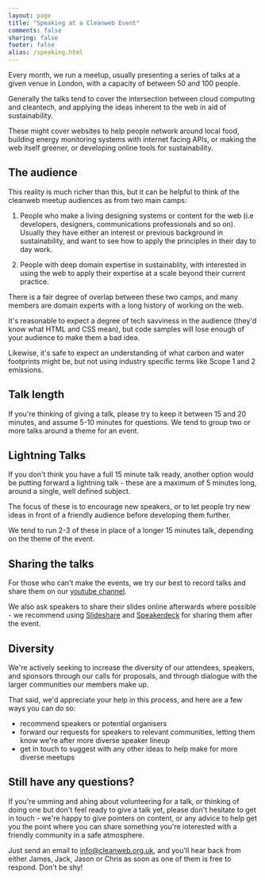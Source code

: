 ```yaml
---
layout: page
title: "Speaking at a Cleanweb Event"
comments: false
sharing: false
footer: false
alias: /speaking.html
---
```


Every month, we run a meetup, usually presenting a series of talks at a given venue in London, with a capacity of between 50 and 100 people.

Generally the talks tend to cover the intersection between cloud computing and cleantech, and applying the ideas inherent to the web in aid of sustainability.

These might cover websites to help people network around local food, building energy monitoring systems with internet facing APIs, or making the web itself greener, or developing online tools for sustainability.

## The audience

This reality is much richer than this, but it can be helpful to think of the cleanweb meetup audiences as from two main camps:

1. People who make a living designing systems or content for the web
(i.e developers, designers, communications professionals and so on). Usually they have either an interest or previous background in sustainability, and want to see how to apply the principles in their day to day work.

2. People with deep domain expertise in sustainablity, with interested in using the web to apply their expertise at a scale beyond their current practice.

There is a fair degree of overlap between these two camps, and many members are domain experts with a long history of working on the web.

It's reasonable to expect a degree of tech savviness in the audience (they'd know what HTML and CSS mean), but code samples will lose enough of your audience to make them a bad idea.

Likewise, it's safe to expect an understanding of what carbon and water footprints might be, but not using industry specific terms like Scope 1 and 2 emissions.

## Talk length

If you're thinking of giving a talk, please try to keep it between 15 and 20 minutes, and assume 5-10 minutes for questions. We tend to group two or more talks around a theme for an event.

## Lightning Talks

If you don't think you have a full 15 minute talk ready, another option would be putting forward a lightning talk - these are a maximum of 5 minutes long, around a single, well defined subject.

The focus of these is to encourage new speakers, or to let people try new ideas in front of a friendly audience before developing them further.

We tend to run 2-3 of these in place of a longer 15 minutes talk, depending on the theme of the event.

## Sharing the talks

For those who can't make the events, we try our best to record talks and share them on our [youtube channel][1]. 

We also ask speakers to share their slides online afterwards where possible - we recommend using [Slideshare][2] and [Speakerdeck][3] for sharing them after the event.

## Diversity 

We're actively seeking to increase the diversity of our attendees, speakers, and sponsors through our calls for proposals, and through dialogue with the larger communities our members make up.

That said, we'd appreciate your help in this process, and here are a few ways you can do so:

* recommend speakers or potential organisers
* forward our requests for speakers to relevant communities, letting them know we're after more diverse speaker lineup
* get in touch to suggest with any other ideas to help make for more diverse meetups

## Still have any questions?

If you're umming and ahing about volunteering for a talk, or thinking of doing one but don't feel ready to give a talk yet, please don't hesitate to get in touch - we're happy to give pointers on content, or any advice to help get you the point where you can share something you're interested with a friendly community in a safe atmosphere.

Just send an email to info@cleanweb.org.uk, and you'll hear back from either James, Jack, Jason or Chris as soon as one of them is free to respond. Don't be shy!


[1]: http://www.youtube.com/user/CleanwebUK
[2]: http://www.slideshare.net/blake/why-cleanweb-will-beat-cleantech
[3]: http://speakerdeck.com